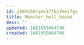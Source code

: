 ```yaml
---
id: j9bhu50ryav17tbj3keifgx
title: Monster_hell_hound
desc: ''
updated: 1681955864746
created: 1681955864746
---
```

